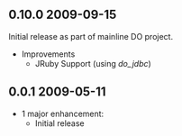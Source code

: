 ## 0.10.0 2009-09-15

Initial release as part of mainline DO project.

* Improvements
  * JRuby Support (using *do_jdbc*)

## 0.0.1 2009-05-11

* 1 major enhancement:
  * Initial release
